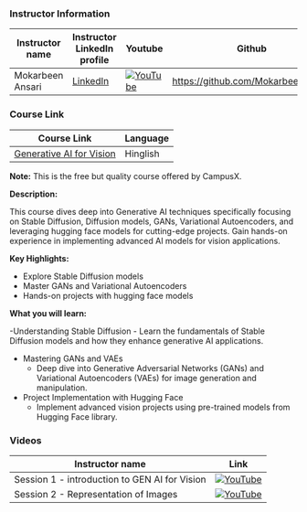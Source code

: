 ### Instructor Information

| Instructor name | Instructor LinkedIn profile | Youtube| Github |
|-----------------|-----------------------------|-----|---|
| Mokarbeen Ansari | [LinkedIn](https://www.linkedin.com/in/mokarbeenansari) | [![YouTube](https://img.shields.io/badge/YouTube-Video-green)](https://www.youtube.com/MokarbeenAnsari) | https://github.com/MokarbeenAnsari | 
### Course Link 

| Course Link | Language |
|-------------|----------|
| [Generative AI for Vision](https://learnwith.campusx.in/courses/Generative-AI-for-Vision-663d29159ad5df3d9e2c67cf) | Hinglish |

**Note:** This is the free but quality course offered by CampusX.

**Description:**

This course dives deep into Generative AI techniques specifically focusing on Stable Diffusion, Diffusion models, GANs, Variational Autoencoders, and leveraging hugging face models for cutting-edge projects. Gain hands-on experience in implementing advanced AI models for vision applications.

**Key Highlights:**
- Explore Stable Diffusion models
- Master GANs and Variational Autoencoders
- Hands-on projects with hugging face models

**What you will learn:**

-Understanding Stable Diffusion
    - Learn the fundamentals of Stable Diffusion models and how they enhance generative AI applications.
- Mastering GANs and VAEs
    - Deep dive into Generative Adversarial Networks (GANs) and Variational Autoencoders (VAEs) for image generation and manipulation.
- Project Implementation with Hugging Face
    - Implement advanced vision projects using pre-trained models from Hugging Face library.

### Videos
| Instructor name  | Link |
|-----------------|-------------------------|
| Session 1 - introduction to GEN AI for Vision |[![YouTube](https://img.shields.io/badge/YouTube-Video-green)](https://youtu.be/3Bs8GxA0IE4?si=6cHM4WuDuWyuVS0X)|
| Session 2 - Representation of Images |[![YouTube](https://img.shields.io/badge/YouTube-Video-green)](https://youtu.be/jdgKsFuX76w?si=69-lZFuAjDx_v0qX)|
